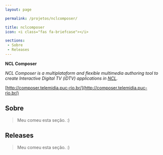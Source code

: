 ```yaml
---
layout: page

permalink: /projetos/nclcomposer/

title: nclcomposer
icon: <i class="fas fa-briefcase"></i>

sections:
 - Sobre
 - Releases
---
```


**NCL Composer**

*NCL Composer is a multiplataform and flexible multimedia authoring tool to create Interactive Digital TV (iDTV) applications in [NCL](http://ncl.org.br/).*

<i class="fas fa-home fa-lg"></i> [http://composer.telemidia.puc-rio.br/](http://composer.telemidia.puc-rio.br/)

## Sobre

>  Meu [<i class="fas fa-dog"></i>](https://pt.wikipedia.org/wiki/Especial:Aleat%C3%B3ria) comeu esta seção. :)

## Releases

>  Meu [<i class="fas fa-dog"></i>](https://pt.wikipedia.org/wiki/Especial:Aleat%C3%B3ria) comeu esta seção. :)